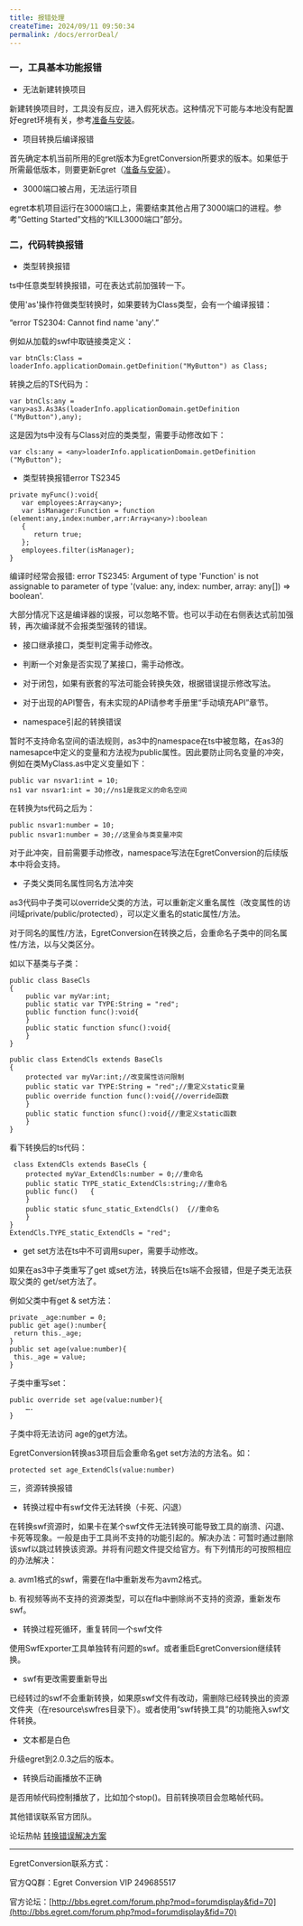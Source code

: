 ```yaml
---
title: 报错处理
createTime: 2024/09/11 09:50:34
permalink: /docs/errorDeal/
---
```

### 一，工具基本功能报错

* 无法新建转换项目

新建转换项目时，工具没有反应，进入假死状态。这种情况下可能与本地没有配置好egret环境有关，参考[准备与安装](../../Conversion/installation/README.md)。

* 项目转换后编译报错

首先确定本机当前所用的Egret版本为EgretConversion所要求的版本。如果低于所需最低版本，则要更新Egret（[准备与安装](../../Conversion/installation/README.md)）。

* 3000端口被占用，无法运行项目

egret本机项目运行在3000端口上，需要结束其他占用了3000端口的进程。参考“Getting Started”文档的“KILL3000端口”部分。

### 二，代码转换报错

* 类型转换报错

ts中任意类型转换报错，可在表达式前加<any>强转一下。

使用'as'操作符做类型转换时，如果要转为Class类型，会有一个编译报错：

“error TS2304: Cannot find name 'any'.”

例如从加载的swf中取链接类定义：

```
var btnCls:Class = loaderInfo.applicationDomain.getDefinition("MyButton") as Class;
```

转换之后的TS代码为：

```
var btnCls:any = <any>as3.As3As(loaderInfo.applicationDomain.getDefinition ("MyButton"),any);
```

这是因为ts中没有与Class对应的类类型，需要手动修改如下：

```
var cls:any = <any>loaderInfo.applicationDomain.getDefinition ("MyButton");
```

* 类型转换报错error TS2345

```
private myFunc():void{
   var employees:Array<any>;
   var isManager:Function = function (element:any,index:number,arr:Array<any>):boolean
   {
      return true;
   }; 
   employees.filter(isManager);
}
```

编译时经常会报错:  error TS2345: Argument of type 'Function' is not assignable to parameter of type '(value: any, index: number, array: any[]) => boolean'.

大部分情况下这是编译器的误报，可以忽略不管。也可以手动在右侧表达式前加<any>强转，再次编译就不会报类型强转的错误。

* 接口继承接口，类型判定需手动修改。

* 判断一个对象是否实现了某接口，需手动修改。

* 对于闭包，如果有嵌套的写法可能会转换失效，根据错误提示修改写法。

* 对于出现的API警告，有未实现的API请参考手册里“手动填充API”章节。

* namespace引起的转换错误

暂时不支持命名空间的语法规则，as3中的namespace在ts中被忽略，在as3的namesapce中定义的变量和方法视为public属性。因此要防止同名变量的冲突，例如在类MyClass.as中定义变量如下：

```
public var nsvar1:int = 10;
ns1 var nsvar1:int = 30;//ns1是我定义的命名空间
```

在转换为ts代码之后为：

```
public nsvar1:number = 10;
public nsvar1:number = 30;//这里会与类变量冲突
```

对于此冲突，目前需要手动修改，namespace写法在EgretConversion的后续版本中将会支持。

* 子类父类同名属性同名方法冲突

as3代码中子类可以override父类的方法，可以重新定义重名属性（改变属性的访问域private/public/protected），可以定义重名的static属性/方法。

对于同名的属性/方法，EgretConversion在转换之后，会重命名子类中的同名属性/方法，以与父类区分。

如以下基类与子类：

```
public class BaseCls
{
	public var myVar:int;
	public static var TYPE:String = "red";
	public function func():void{
	}
	public static function sfunc():void{
	}
}
```

```
public class ExtendCls extends BaseCls
{
	protected var myVar:int;//改变属性访问限制
	public static var TYPE:String = "red";//重定义static变量
	public override function func():void{//override函数
	}
	public static function sfunc():void{//重定义static函数
	}
}
```

看下转换后的ts代码：

```
 class ExtendCls extends BaseCls {
	protected myVar_ExtendCls:number = 0;//重命名
	public static TYPE_static_ExtendCls:string;//重命名
	public func()	{
	}
	public static sfunc_static_ExtendCls()	{//重命名
	}
}
ExtendCls.TYPE_static_ExtendCls = "red";
```


* get set方法在ts中不可调用super，需要手动修改。

如果在as3中子类重写了get 或set方法，转换后在ts端不会报错，但是子类无法获取父类的 get/set方法了。

例如父类中有get & set方法：

```
private _age:number = 0;
public get age():number{
 return this._age;
}
public set age(value:number){
 this._age = value;
}
```

子类中重写set：

```
public override set age(value:number){
    ….
}
```

子类中将无法访问 age的get方法。

EgretConversion转换as3项目后会重命名get set方法的方法名。如：

```
protected set age_ExtendCls(value:number)
```

三，资源转换报错

* 转换过程中有swf文件无法转换（卡死、闪退）

在转换swf资源时，如果卡在某个swf文件无法转换可能导致工具的崩溃、闪退、卡死等现象。一般是由于工具尚不支持的功能引起的。解决办法：可暂时通过删除该swf以跳过转换该资源。并将有问题文件提交给官方。有下列情形的可按照相应的办法解决：

a. avm1格式的swf，需要在fla中重新发布为avm2格式。

b. 有视频等尚不支持的资源类型，可以在fla中删除尚不支持的资源，重新发布swf。

* 转换过程死循环，重复转同一个swf文件

使用SwfExporter工具单独转有问题的swf。或者重启EgretConversion继续转换。

* swf有更改需要重新导出

已经转过的swf不会重新转换，如果原swf文件有改动，需删除已经转换出的资源文件夹（在resource\swfres目录下）。或者使用“swf转换工具”的功能拖入swf文件转换。

* 文本都是白色

升级egret到2.0.3之后的版本。

* 转换后动画播放不正确

是否用帧代码控制播放了，比如加个stop()。目前转换项目会忽略帧代码。

其他错误联系官方团队。

论坛热帖 [转换错误解决方案](http://bbs.egret.com/thread-10741-1-1.html)

----

EgretConversion联系方式：

官方QQ群：Egret Conversion VIP 249685517

官方论坛：[http://bbs.egret.com/forum.php?mod=forumdisplay&fid=70](http://bbs.egret.com/forum.php?mod=forumdisplay&fid=70)